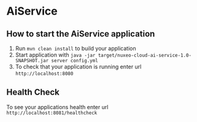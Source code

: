 # AiService

How to start the AiService application
---

1. Run `mvn clean install` to build your application
1. Start application with `java -jar target/nuxeo-cloud-ai-service-1.0-SNAPSHOT.jar server config.yml`
1. To check that your application is running enter url `http://localhost:8080`

Health Check
---

To see your applications health enter url `http://localhost:8081/healthcheck`

